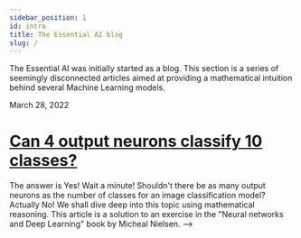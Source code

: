 ```yaml
---
sidebar_position: 1
id: intro
title: The Essential AI blog
slug: /
---
```


The Essential AI was initially started as a blog. This section is a series of seemingly disconnected articles aimed at providing a mathematical intuition behind several Machine Learning models.

March 28, 2022

<h1 class = 'markdown h2'><a href = "mnist-4-neurons">Can 4 output neurons classify 10 classes?</a></h1>

The answer is Yes! Wait a minute! Shouldn't there be as many output neurons as the number of classes for an image classification model? Actually No! We shall dive deep into this topic using mathematical reasoning. This article is a solution to an exercise in the "Neural networks and Deep Learning" book by Micheal Nielsen. -->


<!-- Or **try Docusaurus immediately** with **[docusaurus.new](https://docusaurus.new)**.

### What you'll need

- [Node.js](https://nodejs.org/en/download/) version 14 or above:
  - When installing Node.js, you are recommended to check all checkboxes related to dependencies.

## Generate a new site

Generate a new Docusaurus site using the **classic template**.

The classic template will automatically be added to your project after you run the command:

```bash
npm init docusaurus@latest my-website classic
```

You can type this command into Command Prompt, Powershell, Terminal, or any other integrated terminal of your code editor.

The command also installs all necessary dependencies you need to run Docusaurus.

## Start your site

Run the development server:

```bash
cd my-website
npm run start
```

The `cd` command changes the directory you're working with. In order to work with your newly created Docusaurus site, you'll need to navigate the terminal there.

The `npm run start` command builds your website locally and serves it through a development server, ready for you to view at http://localhost:3000/.

Open `docs/intro.md` (this page) and edit some lines: the site **reloads automatically** and displays your changes. -->
